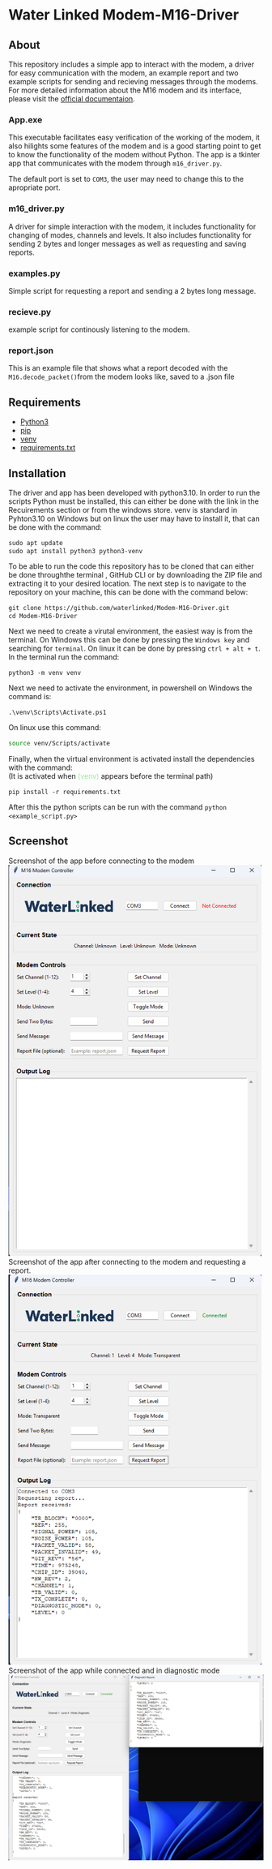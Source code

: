 # Water Linked Modem-M16-Driver

## About
This repository includes a simple app to interact with the modem, a driver for easy communication with the modem,
an example report and two example scripts for sending and recieving messages through the modems. For more detailed
information about the M16 modem and its interface, please visit the [official documentaion](https://docs.waterlinked.com/modem-m16/modem-m16/).

### App.exe
This executable facilitates easy verification of the working of the modem, it also hilights some features of the modem
and is a good starting point to get to know the functionality of the modem without Python. The app is a tkinter app that communicates with the modem through `m16_driver.py`.

The default port is set to ``COM3``, the user may need to change this to the apropriate port.

### m16_driver.py
A driver for simple interaction with the modem, it includes functionality for changing of modes, channels and levels.
It also includes functionality for sending 2 bytes and longer messages as well as requesting and saving reports.


### examples.py
Simple script for requesting a report and sending a 2 bytes long message.

### recieve.py
example script for continously listening to the modem.

### report.json
This is an example file that shows what a report decoded with the `M16.decode_packet()`from the modem looks like, saved to a .json file

## Requirements
- [Python3](https://www.python.org/downloads/)
- [pip](https://pip.pypa.io/en/stable/installation/)
- [venv](/https://docs.python.org/3/library/venv.html)
- [requirements.txt](requirements.txt)

## Installation
The driver and app has been developed with python3.10. In order to run the scripts Python must be installed, this can 
either be done with the link in the Recuirements section or from the windows store. venv is standard in Pyhton3.10 on Windows but on linux the user may have to install it, that can be done with the command:

```
sudo apt update
sudo apt install python3 python3-venv
```


To be able to run the code this repository has to be cloned that can either be done throughthe terminal , GitHub CLI or 
by downloading the ZIP file and extracting it to your desired location. The next step is to navigate to the repository 
on your machine, this can be done with the command below:

```
git clone https://github.com/waterlinked/Modem-M16-Driver.git
cd Modem-M16-Driver
```

Next we need to create a virutal environment, the easiest way is from the terminal. On Windows this can be done by 
pressing the ``Windows key`` and searching for ``terminal``. On linux it can be done by pressing ``ctrl + alt + t``. 
In the terminal run the command:

```
python3 -m venv venv
```

Next we need to activate the environment, in powershell on Windows the command is:
```
.\venv\Scripts\Activate.ps1   
```
On linux use this command:
```bash
source venv/Scripts/activate
```

Finally, when the virtual environment is activated install the dependencies with the command:\
(It is activated when <span style="color:lightgreen"> (venv)</span> appears before the terminal path)
```
pip install -r requirements.txt
```

After this the python scripts can be run with the command `python <example_script.py>`

## Screenshot

Screenshot of the app before connecting to the modem\
<img src="media/app_unconnected.png" alt="App before connection to modem" width="500">\
Screenshot of the app after connecting to the modem and requesting a report.\
<img src="media/app_connected_transparent.png" alt="App in transparent mode" width="500">\
Screenshot of the app while connected and in diagnostic mode\
<img src="media/app_connected_diagnostic.png" alt="App in diagnostic mode" width="1000">

















<!-- Python driver for the Water Linked M16 modem.

This repository includes a library to facilitate communication with the Modem-M16, Simple executable for interacting
with the modem on windows systems and two python files for sending and recieving messages. -->
